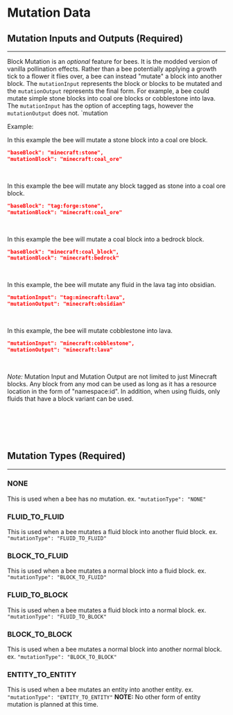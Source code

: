 # **Mutation Data**

## **Mutation Inputs and Outputs** (Required)
***

Block Mutation is an *optional* feature for bees. It is the modded version of vanilla pollination effects. Rather than a bee potentially applying a growth tick to a flower it flies over, a bee can instead "mutate" a block into another block. The `mutationInput` represents the block or blocks to be mutated and the `mutationOutput` represents the final form. For example, a bee could mutate simple stone blocks into coal ore blocks or cobblestone into lava. The `mutationInput` has the option of accepting tags, however the `mutationOutput` does not. `mutation

Example:

In this example the bee will mutate a stone block into a coal ore block.<br>
```json
"baseBlock": "minecraft:stone",
"mutationBlock": "minecraft:coal_ore"
```
<br>

In this example the bee will mutate any block tagged as stone into a coal ore block.<br>
```json
"baseBlock": "tag:forge:stone",
"mutationBlock": "minecraft:coal_ore"
```
<br>

In this example the bee will mutate a coal block into a bedrock block.<br>
```json
"baseBlock": "minecraft:coal_block",
"mutationBlock": "minecraft:bedrock"
```
<br>

In this example, the bee will mutate any fluid in the lava tag into obsidian.<br>
```json
"mutationInput": "tag:minecraft:lava",
"mutationOutput": "minecraft:obsidian"
```
<br>

In this example, the bee will mutate cobblestone into lava.<br>
```json
"mutationInput": "minecraft:cobblestone",
"mutationOutput": "minecraft:lava"
```
<br>

*Note:* Mutation Input and Mutation Output are not limited to just Minecraft blocks. Any block from any mod can be used as long as it has a resource location in the form of "namespace:id". In addition, when using fluids, only fluids that have a block variant can be used. <br>

<br>
<br>

<br>
<br>

## **Mutation Types** (Required)
***

### **NONE**

This is used when a bee has no mutation. ex. `"mutationType": "NONE"`


### **FLUID_TO_FLUID**

This is used when a bee mutates a fluid block into another fluid block. ex. `"mutationType": "FLUID_TO_FLUID"`


### **BLOCK_TO_FLUID**

This is used when a bee mutates a normal block into a fluid block. ex. `"mutationType": "BLOCK_TO_FLUID"`


### **FLUID_TO_BLOCK**

This is used when a bee mutates a fluid block into a normal block. ex. `"mutationType": "FLUID_TO_BLOCK"`


### **BLOCK_TO_BLOCK**

This is used when a bee mutates a normal block into another normal block. ex. `"mutationType": "BLOCK_TO_BLOCK"`


### **ENTITY_TO_ENTITY**

This is used when a bee mutates an entity into another entity. ex. `"mutationType": "ENTITY_TO_ENTITY"`
**NOTE:** No other form of entity mutation is planned at this time.
<!--stackedit_data:
eyJoaXN0b3J5IjpbNDYxNjg2NDMsNzMwOTk4MTE2XX0=
-->